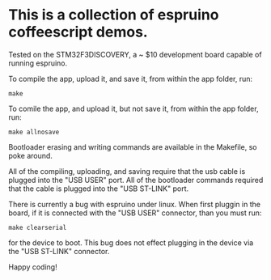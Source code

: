 This is a collection of espruino coffeescript demos.
===

Tested on the STM32F3DISCOVERY, a ~ $10 development board capable of running espruino.

To compile the app, upload it, and save it, from within the app folder, run:

    make

To comile the app, and upload it, but not save it, from within the app folder, run:

    make allnosave

Bootloader erasing and writing commands are available in the Makefile, so poke around.

All of the compiling, uploading, and saving require that the usb cable is plugged into the "USB USER" port. All of the bootloader commands required that the cable is plugged into the "USB ST-LINK" port.

There is currently a bug with espruino under linux. When first pluggin in the board,
if it is connected with the "USB USER" connector, than you must run:

    make clearserial

for the device to boot. This bug does not effect plugging in the device via the
"USB ST-LINK" connector.

Happy coding!
